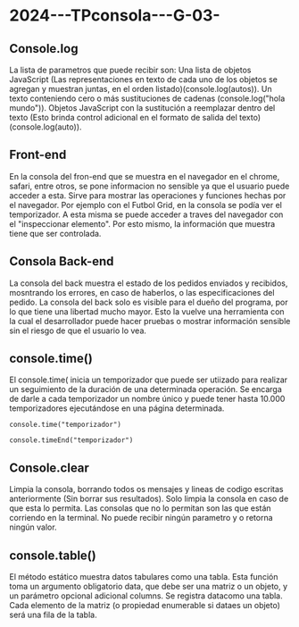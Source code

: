 # 2024---TPconsola---G-03-

## Console.log 
La lista de parametros que puede recibir son:
  Una lista de objetos JavaScript (Las representaciones en texto de cada uno de los objetos se agregan y muestran juntas, en el orden listado)(console.log(autos)).
  Un texto conteniendo cero o más sustituciones de cadenas (console.log("hola mundo")).
  Objetos JavaScript con la sustitución a reemplazar dentro del texto (Esto brinda control adicional en el formato de salida del texto)(console.log(auto)).

## Front-end
En la consola del fron-end que se muestra en el navegador en el chrome, safari, entre otros, se pone informacion no sensible ya que el usuario puede acceder a esta. Sirve para mostrar las operaciones y funciones hechas por el navegador. Por ejemplo con el Futbol Grid, en la consola se podía ver el temporizador. A esta misma	se puede acceder a traves del navegador con el "inspeccionar elemento". Por esto mismo, la información que muestra tiene que ser controlada. 

## Consola Back-end
La consola del back muestra el estado de los pedidos enviados y recibidos, mosntrando los errores, en caso de haberlos, o las especificaciones del pedido. La consola del back solo es visible para el dueño del programa, por lo que tiene una libertad mucho mayor. Esto la vuelve una herramienta con la cual el desarrollador puede hacer pruebas o mostrar información sensible sin el riesgo de que el usuario lo vea. 

## console.time()
El console.time( inicia un temporizador que puede ser utiizado para realizar un seguimiento de la duración de una determinada operación. Se encarga de darle a cada temporizador un nombre único y puede tener hasta 10.000 temporizadores ejecutándose en una página determinada.
```
console.time("temporizador")
```
```
console.timeEnd("temporizador")
```
## Console.clear
Limpia la consola, borrando todos os mensajes y lineas de codigo escritas anteriormente (Sin borrar sus resultados). Solo limpia la consola en caso de que esta lo permita. Las consolas que no lo permitan son las que están corriendo en la terminal. No puede recibir ningún parametro y o retorna ningún valor. 

## console.table()
El método estático muestra datos tabulares como una tabla. Esta función toma un argumento obligatorio data, que debe ser una matriz o un objeto, y un parámetro opcional adicional columns. Se registra datacomo una tabla. Cada elemento de la matriz (o propiedad enumerable si dataes un objeto) será una fila de la tabla.


